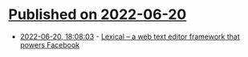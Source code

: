 # [Published on 2022-06-20](index.md)

* [2022-06-20, 18:08:03](https://news.ycombinator.com/item?id=31813550) - [Lexical – a web text editor framework that powers Facebook](https://playground.lexical.dev/)
